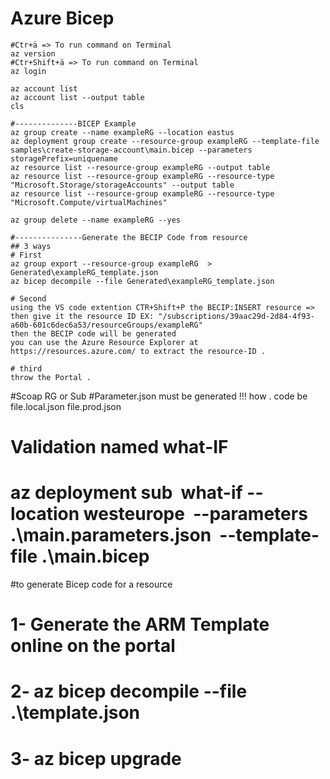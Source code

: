 # Azure Bicep

```commands
#Ctr+ä => To run command on Terminal
az version 
#Ctr+Shift+ä => To run command on Terminal
az login

az account list
az account list --output table
cls

#--------------BICEP Example
az group create --name exampleRG --location eastus
az deployment group create --resource-group exampleRG --template-file samples\create-storage-account\main.bicep --parameters storagePrefix=uniquename
az resource list --resource-group exampleRG --output table
az resource list --resource-group exampleRG --resource-type "Microsoft.Storage/storageAccounts" --output table
az resource list --resource-group exampleRG --resource-type "Microsoft.Compute/virtualMachines"

az group delete --name exampleRG --yes

#---------------Generate the BECIP Code from resource
## 3 ways
# First
az group export --resource-group exampleRG  >  Generated\exampleRG_template.json
az bicep decompile --file Generated\exampleRG_template.json

# Second
using the VS code extention CTR+Shift+P the BECIP:INSERT resource => then give it the resource ID EX: "/subscriptions/39aac29d-2d84-4f93-a60b-601c6dec6a53/resourceGroups/exampleRG"
then the BECIP code will be generated 
you can use the Azure Resource Explorer at https://resources.azure.com/ to extract the resource-ID .

# third 
throw the Portal .

```

#Scoap RG or Sub
#Parameter.json must be generated !!! how . code be file.local.json file.prod.json
# Validation named what-IF 
# az deployment sub  what-if --location westeurope  --parameters .\main.parameters.json  --template-file .\main.bicep
#to generate Bicep code for a resource 
# 1- Generate the ARM Template online on the portal 
# 2- az bicep decompile --file .\template.json
# 3- az bicep upgrade